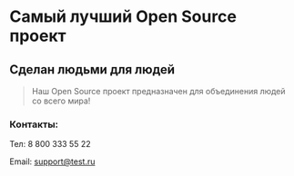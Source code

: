 # Самый лучший Open Source проект

## Сделан людьми для людей

> Наш Open Source проект предназначен для объединения людей со всего мира!

### Контакты:

Тел: 8 800 333 55 22

Email: support@test.ru
